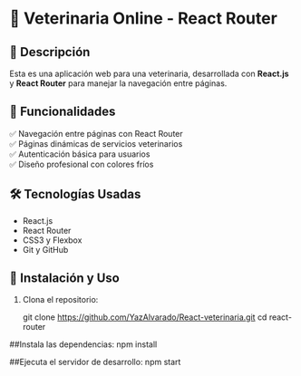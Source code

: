 # 🐶 Veterinaria Online - React Router

## 📌 Descripción

Esta es una aplicación web para una veterinaria, desarrollada con **React.js** y **React Router** para manejar la navegación entre páginas.

## 🚀 Funcionalidades

✅ Navegación entre páginas con React Router  
✅ Páginas dinámicas de servicios veterinarios  
✅ Autenticación básica para usuarios  
✅ Diseño profesional con colores fríos

## 🛠️ Tecnologías Usadas

- React.js
- React Router
- CSS3 y Flexbox
- Git y GitHub

## 🔧 Instalación y Uso

1. Clona el repositorio:

   git clone https://github.com/YazAlvarado/React-veterinaria.git
   cd react-router

##Instala las dependencias:
npm install

##Ejecuta el servidor de desarrollo:
npm start
